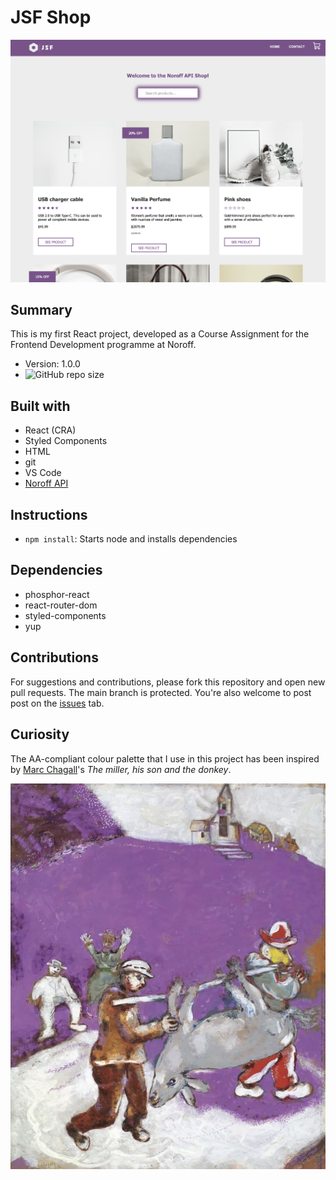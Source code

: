 # JSF Shop

![Homepage screenshot](./src/assets/screenshot.png)

## Summary

This is my first React project, developed as a Course Assignment for the Frontend Development programme at Noroff.

- Version: 1.0.0
- ![GitHub repo size](https://img.shields.io/github/repo-size/NehGuk/social-media-client-hk?style=plastic)

## Built with

- React (CRA)
- Styled Components
- HTML
- git
- VS Code
- [Noroff API](https://docs.noroff.dev/)

## Instructions

- `npm install`: Starts node and installs dependencies

## Dependencies

- phosphor-react
- react-router-dom
- styled-components
- yup

## Contributions

For suggestions and contributions, please fork this repository and open new pull requests. The main branch is protected. You're also welcome to post post on the [issues](https://github.com/NehGuk/noroff-shop/issues) tab.

## Curiosity

The AA-compliant colour palette that I use in this project has been inspired by [Marc Chagall](https://en.wikipedia.org/wiki/Marc_Chagall)'s _The miller, his son and the donkey_.

![Homepage screenshot](./src/assets/marc-chagall-the-miller-his-son-and-the-donkey.png)

